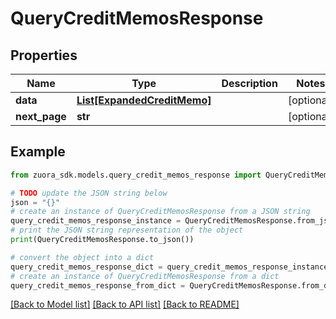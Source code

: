 # QueryCreditMemosResponse



## Properties

Name | Type | Description | Notes
------------ | ------------- | ------------- | -------------
**data** | [**List[ExpandedCreditMemo]**](ExpandedCreditMemo.md) |  | [optional] 
**next_page** | **str** |  | [optional] 

## Example

```python
from zuora_sdk.models.query_credit_memos_response import QueryCreditMemosResponse

# TODO update the JSON string below
json = "{}"
# create an instance of QueryCreditMemosResponse from a JSON string
query_credit_memos_response_instance = QueryCreditMemosResponse.from_json(json)
# print the JSON string representation of the object
print(QueryCreditMemosResponse.to_json())

# convert the object into a dict
query_credit_memos_response_dict = query_credit_memos_response_instance.to_dict()
# create an instance of QueryCreditMemosResponse from a dict
query_credit_memos_response_from_dict = QueryCreditMemosResponse.from_dict(query_credit_memos_response_dict)
```
[[Back to Model list]](../README.md#documentation-for-models) [[Back to API list]](../README.md#documentation-for-api-endpoints) [[Back to README]](../README.md)


